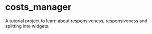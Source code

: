 # costs_manager

A tutorial project to learn about responsiveness, responsiveness and splitting into widgets.
